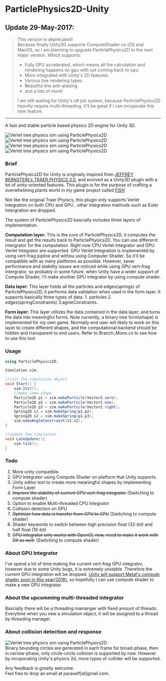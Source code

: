 ParticlePhysics2D-Unity
=======================

## Update 29-May-2017:
> This version is deprecated!  
> Because finally Unity3D supports ComputeShader on iOS and MacOS, so I am planning to upgrade ParticlePhysics2D to the next major version. Which supports:  
> - Fully GPU accelerated, which means all the calculation and rendering happens on gpu with out coming back to cpu.
> - More integrated with Unity's 2D features.
> - Various line rendering types.
> - Beautiful line anti-aliasing
> - and a lots of more!  
> 
> I am still waiting for Unity's c# job system, because ParticlePhysics2D heaviliy require multi-threading, it'll be great if I can incoporate this new feature.

---------------------------------------

A fast and stable particle based physics 2D engine for Unity 3D.  

![Verlet tree physics sim using ParticlePhysics2D](http://38.media.tumblr.com/72947caee1de726465db4b001544384c/tumblr_nuwya1k5B21riukqoo1_400.gif)
![Verlet tree physics sim using ParticlePhysics2D](http://31.media.tumblr.com/534287df9dd18e20d830051a5ebd00ae/tumblr_nuwya1k5B21riukqoo2_400.gif)  
![Verlet tree physics sim using ParticlePhysics2D](http://31.media.tumblr.com/409507b1b7ec67353c850a24ddce66e1/tumblr_ntmf85Hn111riukqoo1_400.gif)  
![Verlet tree physics sim using ParticlePhysics2D](http://66.media.tumblr.com/2584f7b7fe87b7156796fd5c4a9daa3c/tumblr_ntlstqtfky1riukqoo1_400.gif)  


### Brief
ParticlePhysics2D for Unity is originally inspired from [JEFFREY BERNSTEIN's TRAER.PHYSICS 3.0](http://murderandcreate.com/physics/), and evolved as a Unity3D plugin with a lot of unity-oriented features. This plugin is for the purpose of crafting a overwhelming plants world in my game project called [FISH](http://fishartgame.com) <br />

Not like the original Traer Phyiscs, this plugin only supports Verlet integration on both CPU and GPU , other integration methods such as Euler Intergration are dropped.

The system of ParticlePhysics2D bascially includes three layers of implementation.<br />

**Computation layer:** This is the core of ParticlePhysics2D, it computes the result and get the results back to ParticlePhysics2D. You can use differernt intergrator for the computation. Right now CPU Verlet Integrator and GPU Verlet Integrator are supported. GPU Verlet Integration is implemented by using vert-frag pipline and withou using Computer Shader. So it'll be compatible with as many platforms as possible. However, sever performance and stability issues are noticed while using GPU vert-frag intergrator, so probably in some future, when Unity have a wider support of Compute Shader, I'll make another GPU integrator by using compute shader.

**Data layer:** This layer holds all the particles and edges(springs) of ParticlePhysics2D, it performs data validation when used in the form layer. It supports basically three types of data. 1. particles 2. edges(springConstraints) 3.agnleConstraints. 

**Form layer:** This layer utilizes the data contained in the data layer, and turns the data into meaningful forms. Note currently, a binary tree form(shape) is implemented for my own game. Normally end user will likely to work on this layer to create different shapes, and the computational backend should be hidden and transparent to end users. Refer to Branch_Mono.cs to see how to use this tool.

### Usage
```c#
using ParticlePhysics2D;

Simulation sim;

//init the simulation object
void Start() {
	sim.Init();
	//make some shape
	Particle2D p1 = sim.makeParticle(Vector2.zero);
	Particle2D p2 = sim.makeParticle(Vector2.one);
	Particle2D p3 = sim.makeParticle(Vector2.right);
	Spring2D s1 = sim.makeSpring(p1,p2);
	Spring2D s2 = sim.makeSpring(p1,p3);
	sim.makeAngleConstraint(s1,s2);
}

//update the simulation
void LateUpdate(){
	sim.tick();
}
```
### Todo
1. More unity compatible.  
2. GPU Integrator using Compute Shader on platform that Unity supports.
3. Unity editor tool to create more meaningful shapes by implementing Form Layer
4. ~~Improve the stability of current GPU vert-frag integrator~~ (Switching to compute shader)
5. Option to enable Multi-threaded CPU Integrator
6. Collision detection on GPU
7. ~~Optimize how data is transfer from GPU to CPU~~ (Switching to compute shader)
8. Shader keywords to switch between high precision float (32-bit) and half float (16-bit)
9. ~~GPU integrator only works with OpenGL now, need to make it work with DX as well.~~ (Switching to compute shader)

### About GPU Integrator
I've spend a lot of time making the current vert-frag GPU integrator, however due to some Unity bugs, it is extremely unstable. Therefore the current GPU integration will be dropped. [Unity will support Metal's compute shader soon in this year(2016)](https://blogs.unity3d.com/2016/06/17/wwdc-unity-metal-tessellation-demo/), so hopefully I can use compute shader to make a new GPU integrator.

### About the upcomming multi-threaded integrator
Bascially there will be a threading mamanger with fixed amount of threads. Everytime when you new a simulation object, it will be assigned to a thread by threading manager.

### About collision detection and response
![Verlet tree physics sim using ParticlePhysics2D](http://66.media.tumblr.com/69226a17eebf6aad9b47eb06ba834295/tumblr_nte2mggFDC1riukqoo2_500.gif)  
Binary bounding circles are generated in each frame for broad-phase, then in narrow-phase, only circle-circle collision is supported by now. However by incoporating Unity's physics 2d, more types of collider will be supported.

Any feedback is greatly welcome.<br />
Feel free to drop an email at paraself[at]gmail.com.
